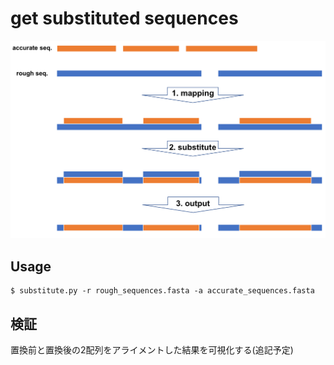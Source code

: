 # get substituted sequences
![](./_/1.png)
## Usage
```
$ substitute.py -r rough_sequences.fasta -a accurate_sequences.fasta
```

## 検証
置換前と置換後の2配列をアライメントした結果を可視化する(追記予定)
